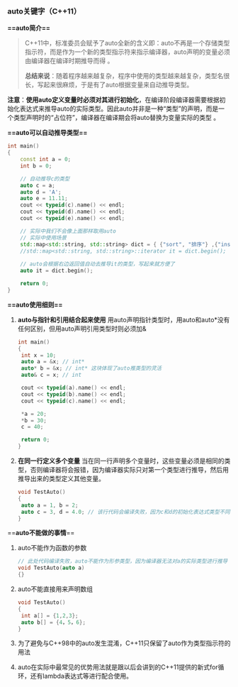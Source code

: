 ### auto关键字（C++11）

**==auto简介==**



> C++11中，标准委员会赋予了auto全新的含义即：auto不再是一个存储类型指示符，而是作为一个新的类型指示符来指示编译器，auto声明的变量必须由编译器在编译时期推导而得  。
>
> 
>
> **总结来说**：随着程序越来越复杂，程序中使用的类型越来越复杂，类型名很长，写起来很麻烦，于是有了auto根据变量来自动推导类型。



**注意**：**使用auto定义变量时必须对其进行初始化**，在编译阶段编译器需要根据初始化表达式来推导auto的实际类型。因此auto并非是一种“类型”的声明，而是一个类型声明时的“占位符”，编译器在编译期会将auto替换为变量实际的类型 。



**==auto可以自动推导类型==**

```c++
int main()
{
	const int a = 0;
	int b = 0;

	// 自动推导c的类型
	auto c = a;
	auto d = 'A';
	auto e = 11.11;
	cout << typeid(c).name() << endl;
	cout << typeid(d).name() << endl;
	cout << typeid(e).name() << endl;

	// 实际中我们不会像上面那样取用auto
	// 实际中使用场景
	std::map<std::string, std::string> dict = { {"sort", "排序"} ,{"insert" , "插入"} };
	//std::map<std::string, std::string>::iterator it = dict.begin();
	
	// auto会根据右边返回值自动去推导it的类型，写起来就方便了
	auto it = dict.begin();

	return 0;
}
```

**==auto使用细则==**

1. **auto与指针和引用结合起来使用**
   用auto声明指针类型时，用auto和auto*没有任何区别，但用auto声明引用类型时则必须加&  

   ```c++
   int main()
   {
   	int x = 10;
   	auto a = &x; // int*
   	auto* b = &x; // int* 这块体现了auto推类型的灵活
   	auto& c = x; // int
   
   	cout << typeid(a).name() << endl;
   	cout << typeid(b).name() << endl;
   	cout << typeid(c).name() << endl;
   
   	*a = 20;
   	*b = 30;
   	c = 40;
   
   	return 0;
   }
   ```

2. **在同一行定义多个变量**
   当在同一行声明多个变量时，这些变量必须是相同的类型，否则编译器将会报错，因为编译器实际只对第一个类型进行推导，然后用推导出来的类型定义其他变量。  

   ```c++
   void TestAuto()
   {
   	auto a = 1, b = 2;
   	auto c = 3, d = 4.0; // 该行代码会编译失败，因为c和d的初始化表达式类型不同
   }
   ```

==**auto不能做的事情**==

1. auto不能作为函数的参数

   ```c++
   // 此处代码编译失败，auto不能作为形参类型，因为编译器无法对a的实际类型进行推导
   void TestAuto(auto a)
   {}
   ```

2. auto不能直接用来声明数组

   ```c++
   void TestAuto()
   {
   	int a[] = {1,2,3};
   	auto b[] = {4，5，6};
   }
   ```

3. 为了避免与C++98中的auto发生混淆，C++11只保留了auto作为类型指示符的用法

4. auto在实际中最常见的优势用法就是跟以后会讲到的C++11提供的新式for循环，还有lambda表达式等进行配合使用。
